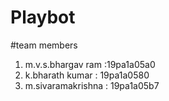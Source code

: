 # Playbot 
#team members 
1) m.v.s.bhargav ram :19pa1a05a0 
2) k.bharath kumar : 19pa1a0580 
3) m.sivaramakrishna : 19pa1a05b7

